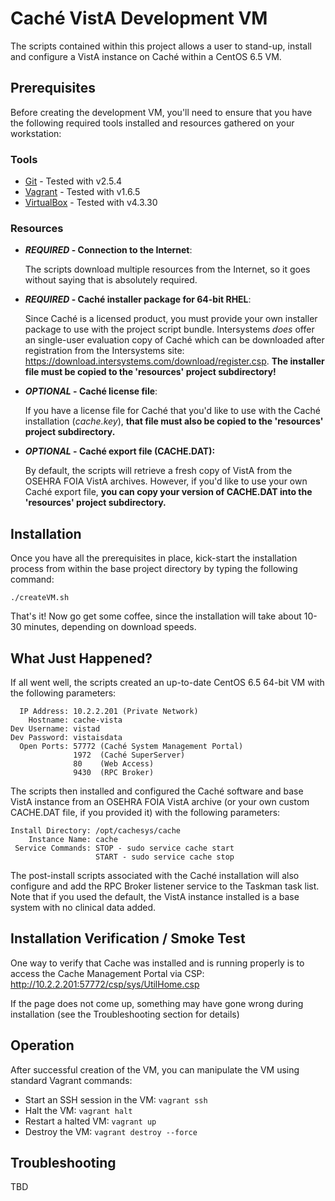 # Caché VistA Development VM
The scripts contained within this project allows a user to stand-up, install and configure a VistA instance on Caché within
a CentOS 6.5 VM.

## Prerequisites
Before creating the development VM, you'll need to ensure that you have the following required tools installed and resources
gathered on your workstation:

### Tools
* [Git](http://www.git-scm.com) - Tested with v2.5.4
* [Vagrant](http://downloads.vagrantup.com) - Tested with v1.6.5
* [VirtualBox](https://www.virtualbox.org/wiki/Downloads) - Tested with v4.3.30

### Resources
* **_REQUIRED_ - Connection to the Internet**:

    The scripts download multiple resources from the Internet, so it goes without saying that is absolutely required.
* **_REQUIRED_ - Caché installer package for 64-bit RHEL**:

    Since Caché is a licensed product, you must provide your own installer package to use with the project script bundle.
    Intersystems _does_ offer an single-user evaluation copy of Caché which can be downloaded after registration
    from the Intersystems site: https://download.intersystems.com/download/register.csp.  **The installer file must be copied
to the 'resources' project subdirectory!**
* **_OPTIONAL_ - Caché license file**:

    If you have a license file for Caché that you'd like to use with the Caché installation (_cache.key_), **that file must
also be copied to the 'resources' project subdirectory.**
* **_OPTIONAL_ - Caché export file (CACHE.DAT):**

    By default, the scripts will retrieve a fresh copy of VistA from the OSEHRA FOIA VistA archives.  However, if you'd like
    to use your own Caché export file, **you can copy your version of CACHE.DAT into the 'resources' project subdirectory.**


## Installation
Once you have all the prerequisites in place, kick-start the installation process from within the base project directory
by typing the following command:
```
./createVM.sh
```
That's it!  Now go get some coffee, since the installation will take about 10-30 minutes, depending on download speeds.


## What Just Happened?
If all went well, the scripts created an up-to-date CentOS 6.5 64-bit VM with the following parameters:
```
  IP Address: 10.2.2.201 (Private Network)
    Hostname: cache-vista
Dev Username: vistad
Dev Password: vistaisdata
  Open Ports: 57772 (Caché System Management Portal)
              1972  (Caché SuperServer)
              80    (Web Access)
              9430  (RPC Broker)
```

The scripts then installed and configured the Caché software and base VistA instance from an OSEHRA FOIA VistA archive
(or your own custom CACHE.DAT file, if you provided it) with the following parameters:
```
Install Directory: /opt/cachesys/cache
    Instance Name: cache
 Service Commands: STOP - sudo service cache start
                   START - sudo service cache stop
```

The post-install scripts associated with the Caché installation will also configure and add the RPC Broker listener service to
the Taskman task list. Note that if you used the default, the VistA instance installed is a base system with no clinical data added.


## Installation Verification / Smoke Test
One way to verify that Cache was installed and is running properly is to access the Cache Management Portal via CSP:
http://10.2.2.201:57772/csp/sys/UtilHome.csp

If the page does not come up, something may have gone wrong during installation (see the Troubleshooting section for details)


## Operation
After successful creation of the VM, you can manipulate the VM using standard Vagrant commands:
* Start an SSH session in the VM: `vagrant ssh`
* Halt the VM: `vagrant halt`
* Restart a halted VM: `vagrant up`
* Destroy the VM: `vagrant destroy --force`


## Troubleshooting
TBD